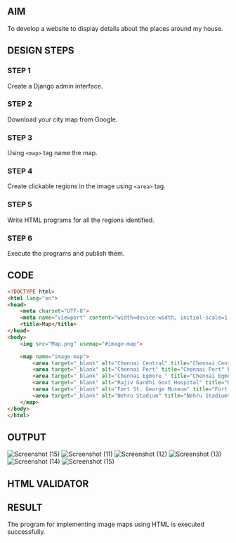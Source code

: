 
## AIM
To develop a website to display details about the places around my house.

## DESIGN STEPS

### STEP 1
Create a Django admin interface.

### STEP 2
Download your city map from Google.

### STEP 3
Using ```<map>``` tag name the map.

### STEP 4
Create clickable regions in the image using ```<area>``` tag.

### STEP 5
Write HTML programs for all the regions identified.

### STEP 6
Execute the programs and publish them.

## CODE
```html
<!DOCTYPE html>
<html lang="en">
<head>
    <meta charset="UTF-8">
    <meta name="viewport" content="width=device-width, initial-scale=1.0">
    <title>Map</title>
</head>
<body>
    <img src="Map.png" usemap="#image-map">

    <map name="image-map">
        <area target="_blank" alt="Chennai Central" title="Chennai Central" href="https://www.google.co.in/maps/place/Central+Railway+Station/@13.0823063,80.2755963,15.78z/data=!4m14!1m7!3m6!1s0x3a5265ffee00643b:0x392710ab0f3eeffd!2sCentral+Railway+Station!8m2!3d13.083397!4d80.276202!16s%2Fg%2F11byl4s_jc!3m5!1s0x3a5265ffee00643b:0x392710ab0f3eeffd!8m2!3d13.083397!4d80.276202!16s%2Fg%2F11byl4s_jc?entry=ttu" coords="962,331,1127,450" shape="rect">
        <area target="_blank" alt="Chennai Port" title="Chennai Port" href="https://www.google.co.in/maps/place/CHENNAI+PORT/@13.0823063,80.2755963,15.78z/data=!4m6!3m5!1s0x3a526f83c4dce21d:0x57cabad0ac5e38f2!8m2!3d13.0841394!4d80.2934778!16s%2Fg%2F11k8fg4g8v?entry=ttu" coords="1762,307,1876,413" shape="rect">
        <area target="_blank" alt="Chennai Egmore " title="Chennai Egmore " href="https://www.google.co.in/maps/place/Chennai+Egmore/@13.0778715,80.2552492,15z/data=!4m6!3m5!1s0x3a526609638a76a5:0xa605f681010b8b85!8m2!3d13.0778704!4d80.2612511!16s%2Fg%2F1ptwx_b9q?entry=ttu" coords="87,666,263,723" shape="rect">
        <area target="_blank" alt="Rajiv Gandhi Govt Hospital" title="Rajiv Gandhi Govt Hospital" href="https://www.google.co.in/maps/place/Rajiv+Gandhi+Government+General+Hospital/@13.0823063,80.2755963,15.78z/data=!4m14!1m7!3m6!1s0x3a5265ffee00643b:0x392710ab0f3eeffd!2sCentral+Railway+Station!8m2!3d13.083397!4d80.276202!16s%2Fg%2F11byl4s_jc!3m5!1s0x3a5268aabbad9a9f:0xf749acda22be400d!8m2!3d13.0810567!4d80.2781508!16zL20vMGQycWdk?entry=ttu" coords="1031,487,1192,567" shape="rect">
        <area target="_blank" alt="Fort St. George Museum" title="Fort St. George Museum" href="https://www.google.co.in/maps/place/Fort+St.George+Museum/@13.0823063,80.2755963,15.78z/data=!4m14!1m7!3m6!1s0x3a5265ffee00643b:0x392710ab0f3eeffd!2sCentral+Railway+Station!8m2!3d13.083397!4d80.276202!16s%2Fg%2F11byl4s_jc!3m5!1s0x3a5268ad0fe75195:0x4cff4a37449c92fd!8m2!3d13.0806383!4d80.2876185!16zL20vMDJ5Njhs?entry=ttu" coords="1444,495,1647,597" shape="rect">
        <area target="_blank" alt="Nehru Stadium" title="Nehru Stadium" href="https://www.google.co.in/maps/place/Jawaharlal+Nehru+Stadium/@13.0823063,80.2755963,15.78z/data=!4m14!1m7!3m6!1s0x3a5265ffee00643b:0x392710ab0f3eeffd!2sCentral+Railway+Station!8m2!3d13.083397!4d80.276202!16s%2Fg%2F11byl4s_jc!3m5!1s0x3a5265fbe6a909ab:0x5a6046dfc9f0d784!8m2!3d13.0857373!4d80.2717476!16zL20vMDc4YzV5?entry=ttu" coords="667,229,809,360" shape="rect">
    </map>
</body>
</html>

```

## OUTPUT
![Screenshot (15)](https://github.com/vasanvasab/NearMe/assets/143481226/bea64239-9cc4-4017-9322-2603585ba34e)
![Screenshot (11)](https://github.com/vasanvasab/NearMe/assets/143481226/19022514-2aff-4cdf-866b-c8ba7c852e13)
![Screenshot (12)](https://github.com/vasanvasab/NearMe/assets/143481226/bc53ecc4-16ea-49ea-afd4-18cd97cd9151)
![Screenshot (13)](https://github.com/vasanvasab/NearMe/assets/143481226/048c4235-0b25-4931-b07f-a747643d08cf)
![Screenshot (14)](https://github.com/vasanvasab/NearMe/assets/143481226/9fe07913-b297-4188-8575-afb0125a5d9b)
![Screenshot (15)](https://github.com/vasanvasab/NearMe/assets/143481226/72a5ace4-e303-4ab5-a899-97e56b924e83)






## HTML VALIDATOR


## RESULT
The program for implementing image maps using HTML is executed successfully.

